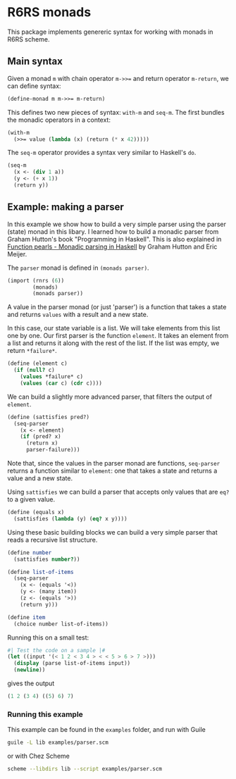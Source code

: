R6RS monads
===========

This package implements genereric syntax for working with monads in R6RS scheme.

Main syntax
-----------

Given a monad `m` with chain operator `m->>=` and return operator `m-return`, we
can define syntax:

```scheme
(define-monad m m->>= m-return)
```

This defines two new pieces of syntax: `with-m` and `seq-m`. The first bundles
the monadic operators in a context:

```scheme
(with-m
  (>>= value (lambda (x) (return (* x 42)))))
```

The `seq-m` operator provides a syntax very similar to Haskell's `do`.

```scheme
(seq-m
  (x <- (div 1 a))
  (y <- (+ x 1))
  (return y))
```

Example: making a parser
------------------------

In this example we show how to build a very simple parser using the parser (state)
monad in this libary. I learned how to build a monadic parser from Graham Hutton's
book "Programming in Haskell". This is also explained in [Function pearls - Monadic
parsing in Haskell](http://eprints.nottingham.ac.uk/223/1/pearl.pdf) by Graham Hutton
and Eric Meijer.

The `parser` monad is defined in `(monads parser)`.

```scheme
(import (rnrs (6))
        (monads)
        (monads parser))
```

A value in the parser monad (or just 'parser') is a function that takes a state
and returns `values` with a result and a new state.

In this case, our state variable is a list. We will take elements from this
list one by one. Our first parser is the function `element`. It takes an
element from a list and returns it along with the rest of the list.
If the list was empty, we return `*failure*`.

```scheme
(define (element c)
  (if (null? c)
    (values *failure* c)
    (values (car c) (cdr c))))
```

We can build a slightly more advanced parser, that filters the output of
`element`.

```scheme
(define (sattisfies pred?)
  (seq-parser
    (x <- element)
    (if (pred? x)
      (return x)
      parser-failure)))
```

Note that, since the values in the parser monad are functions, `seq-parser`
returns a function similar to `element`: one that takes a state and returns
a value and a new state.

Using `sattisfies` we can build a parser that accepts only values that are
`eq?` to a given value.

```scheme
(define (equals x)
  (sattisfies (lambda (y) (eq? x y))))
```

Using these basic building blocks we can build a very simple parser that
reads a recursive list structure.

```scheme
(define number
  (sattisfies number?))

(define list-of-items
  (seq-parser
    (x <- (equals '<))
    (y <- (many item))
    (z <- (equals '>))
    (return y)))

(define item
  (choice number list-of-items))
```

Running this on a small test:

```scheme
#| Test the code on a sample |#
(let ((input '(< 1 2 < 3 4 > < < 5 > 6 > 7 >)))
  (display (parse list-of-items input))
  (newline))
```

gives the output

```scheme
(1 2 (3 4) ((5) 6) 7)
```

### Running this example
This example can be found in the `examples` folder, and run with Guile

```bash
guile -L lib examples/parser.scm
```

or with Chez Scheme

```bash
scheme --libdirs lib --script examples/parser.scm
```
